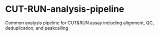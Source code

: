 # CUT-RUN-analysis-pipeline
Common analysis pipeline for CUT&amp;RUN assay including alignment, QC, deduplication, and peakcalling
